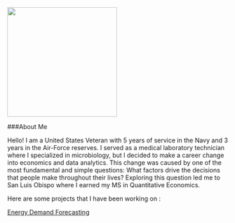 
<img src="https://user-images.githubusercontent.com/67656632/223620480-44ee8434-f6f1-4f12-bec9-25e8567c6f3a.png" width="250" height="250">

###About Me

Hello! I am a United States Veteran with 5 years of service in the Navy and 3 years in the Air-Force reserves. I served as a medical laboratory technician where I specialized in microbiology, but I decided to make a career change into economics and data analytics. This change was caused by one of the most fundamental and simple questions: What factors drive the decisions that people make throughout their lives? Exploring this question led me to San Luis Obispo where I earned my MS in Quantitative Economics.

Here are some projects that I have been working on : 

[Energy Demand Forecasting](https://jesse-san.github.io/energy.github.io/)

